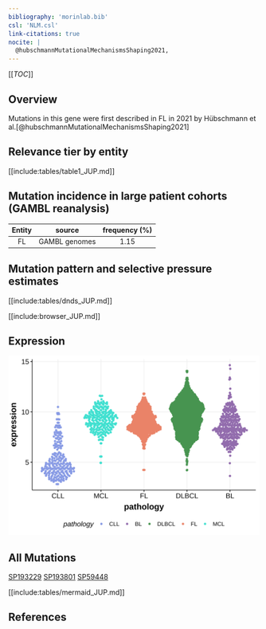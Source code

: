 ```yaml
---
bibliography: 'morinlab.bib'
csl: 'NLM.csl'
link-citations: true
nocite: |
  @hubschmannMutationalMechanismsShaping2021, 
---
```

[[_TOC_]]

## Overview

Mutations in this gene were first described in FL in 2021 by Hübschmann et al.[@hubschmannMutationalMechanismsShaping2021]


## Relevance tier by entity

[[include:tables/table1_JUP.md]]

## Mutation incidence in large patient cohorts (GAMBL reanalysis)

|Entity|source       |frequency (%)|
|:------:|:-------------:|:-------------:|
|FL    |GAMBL genomes|1.15         |

## Mutation pattern and selective pressure estimates

[[include:tables/dnds_JUP.md]]


[[include:browser_JUP.md]]

## Expression
![](images/gene_expression/JUP_by_pathology.svg)

## All Mutations

[SP193229](https://www.bcgsc.ca/downloads/morinlab/GAMBL/MALY/SP193229.html)
[SP193801](https://www.bcgsc.ca/downloads/morinlab/GAMBL/MALY/SP193801.html)
[SP59448](https://www.bcgsc.ca/downloads/morinlab/GAMBL/MALY/SP59448.html)

[[include:tables/mermaid_JUP.md]]

## References

<!-- ORIGIN: hubschmannMutationalMechanismsShaping2021b -->
<!-- FL: hubschmannMutationalMechanismsShaping2021b -->
